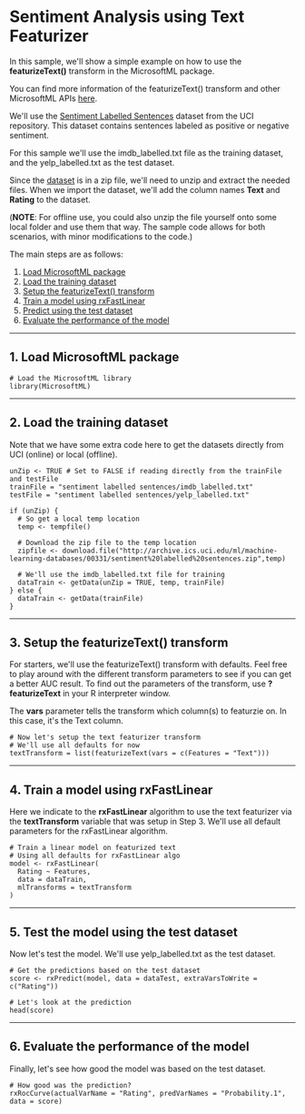 # Sentiment Analysis using Text Featurizer

In this sample, we'll show a simple example on how to use the **featurizeText()** transform in the MicrosoftML package. 

You can find more information of the featurizeText() transform and other MicrosoftML APIs [here](https://msdn.microsoft.com/en-us/microsoft-r/microsoftml/microsoftml).

We'll use the [Sentiment Labelled Sentences](https://archive.ics.uci.edu/ml/datasets/Sentiment+Labelled+Sentences) dataset from the UCI repository. This dataset contains sentences labeled as positive or negative  sentiment.

For this sample we'll use the imdb_labelled.txt file as the training dataset, and the yelp_labelled.txt as the test dataset.

Since the [dataset](https://archive.ics.uci.edu/ml/machine-learning-databases/00331/sentiment%20labelled%20sentences.zip) is in a zip file, we'll need to unzip and extract the needed files. When we import the dataset, we'll add the column names **Text** and **Rating** to the dataset.

(**NOTE**: For offline use, you could also unzip the file yourself onto some local folder and use them that way. The sample code allows for both scenarios, with minor modifications to the code.)

The main steps are as follows:

1. [Load MicrosoftML package](#a-mmlload)
2. [Load the training dataset](#a-dsload)
3. [Setup the featurizeText() transform](#a-trans)
5. [Train a model using rxFastLinear](#a-train)
6. [Predict using the test dataset](#a-test)
7. [Evaluate the performance of the model](#a-eval)

---
## <a name="a-mmlload"></a>1. Load MicrosoftML package
```
# Load the MicrosoftML library
library(MicrosoftML)
```

---
## <a name="a-dsload"></a>2. Load the training dataset
Note that we have some extra code here to get the datasets directly from UCI (online) or local (offline).

```
unZip <- TRUE # Set to FALSE if reading directly from the trainFile and testFile
trainFile = "sentiment labelled sentences/imdb_labelled.txt"
testFile = "sentiment labelled sentences/yelp_labelled.txt"

if (unZip) {
  # So get a local temp location
  temp <- tempfile()
  
  # Download the zip file to the temp location
  zipfile <- download.file("http://archive.ics.uci.edu/ml/machine-learning-databases/00331/sentiment%20labelled%20sentences.zip",temp)
  
  # We'll use the imdb_labelled.txt file for training
  dataTrain <- getData(unZip = TRUE, temp, trainFile)
} else {
  dataTrain <- getData(trainFile)
}
```

---
## <a name="a-trans"></a>3. Setup the featurizeText() transform
For starters, we'll use the featurizeText() transform with defaults. Feel free to play around with the different transform parameters to see if you can get a better AUC result. To find out the parameters of the transform, use **?featurizeText** in your R interpreter window.

The **vars** parameter tells the transform which column(s) to featurzie on. In this case, it's the Text column.

```
# Now let's setup the text featurizer transform
# We'll use all defaults for now
textTransform = list(featurizeText(vars = c(Features = "Text")))
```

---
## <a name="a-train"></a>4.  Train a model using rxFastLinear 
Here we indicate to the **rxFastLinear** algorithm to use the text featurizer via the **textTransform** variable that was setup in Step 3. We'll use all default parameters for the rxFastLinear algorithm.

```
# Train a linear model on featurized text
# Using all defaults for rxFastLinear algo
model <- rxFastLinear(
  Rating ~ Features, 
  data = dataTrain,
  mlTransforms = textTransform
)
```

---
## <a name="a-test"></a>5. Test the model using the test dataset 
Now let's test the model. We'll use yelp_labelled.txt as the test dataset.

```
# Get the predictions based on the test dataset
score <- rxPredict(model, data = dataTest, extraVarsToWrite = c("Rating"))

# Let's look at the prediction
head(score)
```

---
## <a name="a-eval"></a>6. Evaluate the performance of the model
Finally, let's see how good the model was based on the test dataset.
```
# How good was the prediction?
rxRocCurve(actualVarName = "Rating", predVarNames = "Probability.1", data = score)
```
